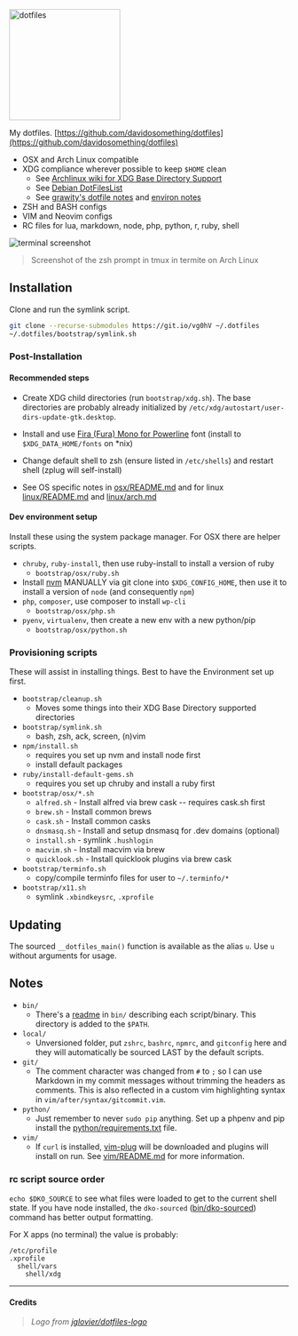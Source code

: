 <img alt="dotfiles" width="200" src="https://cdn.rawgit.com/davidosomething/dotfiles/master/meta/dotfiles-logo.png">

My dotfiles. [https://github.com/davidosomething/dotfiles](https://github.com/davidosomething/dotfiles)

- OSX and Arch Linux compatible
- XDG compliance wherever possible to keep `$HOME` clean
    - See [Archlinux wiki for XDG Base Directory Support]
    - See [Debian DotFilesList]
    - See [grawity's dotfile notes] and [environ notes]
- ZSH and BASH configs
- VIM and Neovim configs
- RC files for lua, markdown, node, php, python, r, ruby, shell

![terminal screenshot](https://cdn.rawgit.com/davidosomething/dotfiles/2016-02-22/meta/terminal.png)
> Screenshot of the zsh prompt in tmux in termite on Arch Linux

## Installation

Clone and run the symlink script.

```bash
git clone --recurse-submodules https://git.io/vg0hV ~/.dotfiles
~/.dotfiles/bootstrap/symlink.sh
```

### Post-Installation

#### Recommended steps

- Create XDG child directories (run `bootstrap/xdg.sh`). The base directories
  are probably already initialized by
  `/etc/xdg/autostart/user-dirs-update-gtk.desktop`.

- Install and use [Fira (Fura) Mono for Powerline] font (install
  to `$XDG_DATA_HOME/fonts` on \*nix)

- Change default shell to zsh (ensure listed in `/etc/shells`) and
  restart shell (zplug will self-install)

- See OS specific notes in [osx/README.md](osx/README.md) and for linux
  [linux/README.md](linux/README.md) and [linux/arch.md](linux/arch.md)

#### Dev environment setup

Install these using the system package manager. For OSX there are helper
scripts.

- `chruby`, `ruby-install`, then use ruby-install to install a version of ruby
    - `bootstrap/osx/ruby.sh`
- Install [nvm](https://github.com/creationix/nvm) MANUALLY via git clone into
  `$XDG_CONFIG_HOME`, then use it to install a version of `node` (and
  consequently `npm`)
- `php`, `composer`, use composer to install `wp-cli`
    - `bootstrap/osx/php.sh`
- `pyenv`, `virtualenv`, then create a new env with a new python/pip
    - `bootstrap/osx/python.sh`

### Provisioning scripts

These will assist in installing things. Best to have the Environment set up
first.

- `bootstrap/cleanup.sh`
    - Moves some things into their XDG Base Directory supported directories
- `bootstrap/symlink.sh`
    - bash, zsh, ack, screen, (n)vim
- `npm/install.sh`
    - requires you set up nvm and install node first
    - install default packages
- `ruby/install-default-gems.sh`
    - requires you set up chruby and install a ruby first
- `bootstrap/osx/*.sh`
    - `alfred.sh` - Install alfred via brew cask -- requires cask.sh first
    - `brew.sh` - Install common brews
    - `cask.sh` - Install common casks
    - `dnsmasq.sh` - Install and setup dnsmasq for .dev domains (optional)
    - `install.sh` - symlink `.hushlogin`
    - `macvim.sh` - Install macvim via brew
    - `quicklook.sh` - Install quicklook plugins via brew cask
- `bootstrap/terminfo.sh`
    - copy/compile terminfo files for user to `~/.terminfo/*`
- `bootstrap/x11.sh`
    - symlink `.xbindkeysrc`, `.xprofile`

## Updating

The sourced `__dotfiles_main()` function is available as the alias `u`.
Use `u` without arguments for usage.

## Notes

- `bin/`
    - There's a [readme](bin/README.md) in `bin/` describing each
      script/binary. This directory is added to the `$PATH`.
- `local/`
    - Unversioned folder, put `zshrc`, `bashrc`, `npmrc`, and `gitconfig` here
      and they will automatically be sourced LAST by the default scripts.
- `git/`
    - The comment character was changed from `#` to `;` so I can use Markdown
      in my commit messages without trimming the headers as comments. This is
      also reflected in a custom vim highlighting syntax in
      `vim/after/syntax/gitcommit.vim`.
- `python/`
    - Just remember to never `sudo pip` anything. Set up a phpenv and pip
      install the [python/requirements.txt](python/requirements.txt) file.
- `vim/`
    - If `curl` is installed, [vim-plug](https://github.com/junegunn/vim-plug)
      will be downloaded and plugins will install on run. See
      [vim/README.md](vim/README.md) for more information.

### rc script source order

`echo $DKO_SOURCE` to see what files were loaded to get to the current shell
state. If you have node installed, the `dko-sourced`
([bin/dko-sourced](bin/dko-sourced)) command has better output formatting.

For X apps (no terminal) the value is probably:

    /etc/profile
    .xprofile
      shell/vars
        shell/xdg

---

#### Credits

> _Logo from [jglovier/dotfiles-logo]_



[Archlinux wiki for XDG Base Directory Support]: https://wiki.archlinux.org/index.php/XDG_Base_Directory_support
[grawity's dotfile notes]: https://github.com/grawity/dotfiles/blob/master/.dotfiles.notes
[environ notes]: https://github.com/grawity/dotfiles/blob/master/.environ.notes
[Debian DotFilesList]: https://wiki.debian.org/DotFilesList
[Fira (Fura) Mono for Powerline]: https://github.com/powerline/fonts
[jglovier/dotfiles-logo]: https://github.com/jglovier/dotfiles-logo

